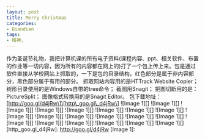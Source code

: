 ```yaml
---
layout: post
title: Merry Christmas
categories:
- Diandian
tags:
- 精神, 
---
```

作为圣诞节礼物，我把计算机课的所有电子资料(课程内容、ppt、相关软件、布置的作业等一切内容，因为所有的内容都在网上的)打了一个包上传上来。包是通过软件直接从学校网站上抓取的，一下是包的目录结构，红色部分是属于非内容部分，黑色部分属于有用的部分。 抓取网站内容用的是HTTrack Website Copier； 树形目录使用的是Windows自带的tree命令； 截图用Snagit； 把图切断用的是：PictureSplit； 图像格式转换用的是Snagit Editor。 包下载地址：\[http://goo.gl/d4jRw\]\[http\_goo.gl\_d4jRw\] !\[Image 1\]\[\]‍ !\[Image 1\]\[\]‍ !\[Image 1\]\[\]‍ !\[Image 1\]\[\]‍ !\[Image 1\]\[\]‍ !\[Image 1\]\[\]‍ !\[Image 1\]\[\]‍ !\[Image 1\]\[\]‍ !\[Image 1\]\[\]‍ !\[Image 1\]\[\]‍ !\[Image 1\]\[\]‍ !\[Image 1\]\[\]‍ !\[Image 1\]\[\]‍ !\[Image 1\]\[\]‍ !\[Image 1\]\[\]‍ !\[Image 1\]\[\]‍ !\[Image 1\]\[\]‍ !\[Image 1\]\[\]‍ !\[Image 1\]\[\]‍ !\[Image 1\]\[\]‍ \[http\_goo.gl\_d4jRw\]: http://goo.gl/d4jRw \[Image 1\]:
